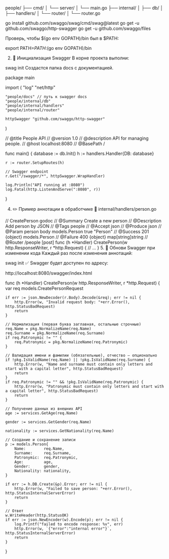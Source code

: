 people/
├── cmd/
│   └── server/
│       └── main.go
├── internal/
│   ├── db/
│   ├── handlers/
│   └── router/
│       └── router.go


go install github.com/swaggo/swag/cmd/swag@latest
go get -u github.com/swaggo/http-swagger
go get -u github.com/swaggo/files

Проверь, чтобы $(go env GOPATH)/bin был в $PATH:


export PATH=$PATH:$(go env GOPATH)/bin

2. 📂 Инициализация Swagger
В корне проекта выполни:


swag init
Создастся папка docs с документацией.

package main

import (
	"log"
	"net/http"

	"people/docs" // путь к swagger docs
	"people/internal/db"
	"people/internal/handlers"
	"people/internal/router"

	httpSwagger "github.com/swaggo/http-swagger"
)

// @title           People API
// @version         1.0
// @description     API for managing people.
// @host            localhost:8080
// @BasePath        /

func main() {
	database := db.Init()
	h := handlers.Handler{DB: database}

	r := router.SetupRoutes(h)

	// Swagger endpoint
	r.Get("/swagger/*", httpSwagger.WrapHandler)

	log.Println("API running at :8080")
	log.Fatal(http.ListenAndServe(":8080", r))
}


4. ✏️ Пример аннотации в обработчике
📁 internal/handlers/person.go

// CreatePerson godoc
// @Summary      Create a new person
// @Description  Add person by JSON
// @Tags         people
// @Accept       json
// @Produce      json
// @Param        person  body  models.Person  true  "Person"
// @Success      201     {object}  models.Person
// @Failure      400     {object}  map[string]string
// @Router       /people [post]
func (h *Handler) CreatePerson(w http.ResponseWriter, r *http.Request) {
	// ...
}
5. 🔁 Обнови Swagger при изменении кода
Каждый раз после изменения аннотаций:


swag init
✅ Swagger будет доступен по адресу:

http://localhost:8080/swagger/index.html


func (h *Handler) CreatePerson(w http.ResponseWriter, r *http.Request) {
	var req models.CreatePersonRequest

	if err := json.NewDecoder(r.Body).Decode(&req); err != nil {
		http.Error(w, "Invalid request body: "+err.Error(), http.StatusBadRequest)
		return
	}

	// Нормализация (первая буква заглавная, остальные строчные)
	req.Name = pkg.NormalizeName(req.Name)
	req.Surname = pkg.NormalizeName(req.Surname)
	if req.Patronymic != "" {
		req.Patronymic = pkg.NormalizeName(req.Patronymic)
	}

	// Валидация имени и фамилии (обязательные), отчество — опционально
	if !pkg.IsValidName(req.Name) || !pkg.IsValidName(req.Surname) {
		http.Error(w, "Name and surname must contain only letters and start with a capital letter", http.StatusBadRequest)
		return
	}
	if req.Patronymic != "" && !pkg.IsValidName(req.Patronymic) {
		http.Error(w, "Patronymic must contain only letters and start with a capital letter", http.StatusBadRequest)
		return
	}

	// Получение данных из внешних API
	age := services.GetAge(req.Name)

	gender := services.GetGender(req.Name)

	nationality := services.GetNationality(req.Name)

	// Создание и сохранение записи
	p := models.Person{
		Name:        req.Name,
		Surname:     req.Surname,
		Patronymic:  req.Patronymic,
		Age:         age,
		Gender:      gender,
		Nationality: nationality,
	}

	if err := h.DB.Create(&p).Error; err != nil {
		http.Error(w, "Failed to save person: "+err.Error(), http.StatusInternalServerError)
		return
	}

	// Ответ
	w.WriteHeader(http.StatusOK)
	if err := json.NewEncoder(w).Encode(p); err != nil {
		log.Printf("failed to encode response: %v", err)
		http.Error(w, `{"error":"internal error"}`, http.StatusInternalServerError)
		return
	}
}
